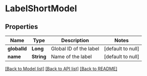 # LabelShortModel
## Properties

| Name | Type | Description | Notes |
|------------ | ------------- | ------------- | -------------|
| **globalId** | **Long** | Global ID of the label | [default to null] |
| **name** | **String** | Name of the label | [default to null] |

[[Back to Model list]](../README.md#documentation-for-models) [[Back to API list]](../README.md#documentation-for-api-endpoints) [[Back to README]](../README.md)

